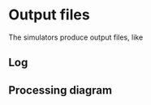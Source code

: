 Output files
============

The simulators produce output files, like

Log 
---

Processing diagram
------------------


